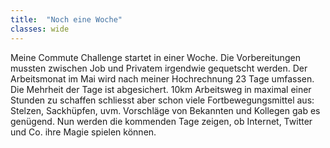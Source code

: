 ```yaml
---
title:  "Noch eine Woche"
classes: wide
---
```


Meine Commute Challenge startet in einer Woche. Die Vorbereitungen mussten zwischen Job und Privatem irgendwie gequetscht werden. Der Arbeitsmonat im Mai wird nach meiner Hochrechnung 23 Tage umfassen. Die Mehrheit der Tage ist abgesichert. 10km Arbeitsweg in maximal einer Stunden zu schaffen schliesst aber schon viele Fortbewegungsmittel aus: Stelzen, Sackhüpfen, uvm. Vorschläge von Bekannten und Kollegen gab es genügend. Nun werden die kommenden Tage zeigen, ob Internet, Twitter und Co. ihre Magie spielen können. 
